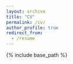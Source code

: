 ```yaml
---
layout: archive
title: "CV"
permalink: /cv/
author_profile: true
redirect_from:
  - /resume
---
```


{% include base_path %}

<object data="CV-John_Sebastian_Nov2020.pdf" type="application/pdf">
    <embed src="CV-John_Sebastian_Nov2020.pdf" type="application/pdf" />
</object>
